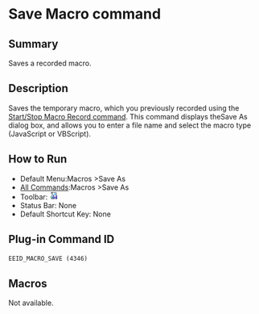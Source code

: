 # Save Macro command

## Summary

Saves a recorded macro.

## Description

Saves the temporary macro, which you previously recorded using the
[Start/Stop Macro Record command](quick_macro_record).
This command displays theSave As dialog box, and allows you to enter a file name and select the macro type (JavaScript or VBScript).

## How to Run

- Default Menu:Macros \>Save As
- [All Commands](../tools/all_commands):Macros
\>Save As
- Toolbar: ![](../../images/macrosave.gif)
- Status Bar: None
- Default Shortcut Key: None

## Plug-in Command ID

```
EEID_MACRO_SAVE (4346)
```

## Macros

Not available.
